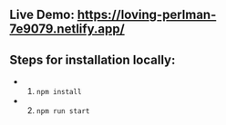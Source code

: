 ## Live Demo: https://loving-perlman-7e9079.netlify.app/

## Steps for installation locally:
- 1. ```npm install ```
- 2.  ```npm run start ```